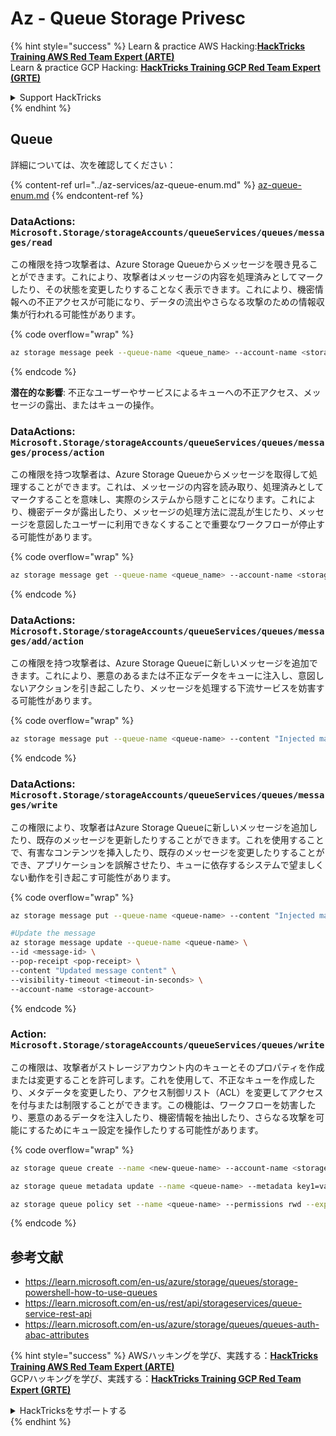 # Az - Queue Storage Privesc

{% hint style="success" %}
Learn & practice AWS Hacking:<img src="../../../.gitbook/assets/image (1) (1) (1).png" alt="" data-size="line">[**HackTricks Training AWS Red Team Expert (ARTE)**](https://training.hacktricks.xyz/courses/arte)<img src="../../../.gitbook/assets/image (1) (1) (1).png" alt="" data-size="line">\
Learn & practice GCP Hacking: <img src="../../../.gitbook/assets/image (2).png" alt="" data-size="line">[**HackTricks Training GCP Red Team Expert (GRTE)**<img src="../../../.gitbook/assets/image (2).png" alt="" data-size="line">](https://training.hacktricks.xyz/courses/grte)

<details>

<summary>Support HackTricks</summary>

* Check the [**subscription plans**](https://github.com/sponsors/carlospolop)!
* **Join the** 💬 [**Discord group**](https://discord.gg/hRep4RUj7f) or the [**telegram group**](https://t.me/peass) or **follow** us on **Twitter** 🐦 [**@hacktricks\_live**](https://twitter.com/hacktricks_live)**.**
* **Share hacking tricks by submitting PRs to the** [**HackTricks**](https://github.com/carlospolop/hacktricks) and [**HackTricks Cloud**](https://github.com/carlospolop/hacktricks-cloud) github repos.

</details>
{% endhint %}

## Queue

詳細については、次を確認してください：

{% content-ref url="../az-services/az-queue-enum.md" %}
[az-queue-enum.md](../az-services/az-queue-enum.md)
{% endcontent-ref %}

### DataActions: `Microsoft.Storage/storageAccounts/queueServices/queues/messages/read`

この権限を持つ攻撃者は、Azure Storage Queueからメッセージを覗き見ることができます。これにより、攻撃者はメッセージの内容を処理済みとしてマークしたり、その状態を変更したりすることなく表示できます。これにより、機密情報への不正アクセスが可能になり、データの流出やさらなる攻撃のための情報収集が行われる可能性があります。

{% code overflow="wrap" %}
```bash
az storage message peek --queue-name <queue_name> --account-name <storage_account>
```
{% endcode %}

**潜在的な影響**: 不正なユーザーやサービスによるキューへの不正アクセス、メッセージの露出、またはキューの操作。

### DataActions: `Microsoft.Storage/storageAccounts/queueServices/queues/messages/process/action`

この権限を持つ攻撃者は、Azure Storage Queueからメッセージを取得して処理することができます。これは、メッセージの内容を読み取り、処理済みとしてマークすることを意味し、実際のシステムから隠すことになります。これにより、機密データが露出したり、メッセージの処理方法に混乱が生じたり、メッセージを意図したユーザーに利用できなくすることで重要なワークフローが停止する可能性があります。

{% code overflow="wrap" %}
```bash
az storage message get --queue-name <queue_name> --account-name <storage_account>
```
{% endcode %}

### DataActions: `Microsoft.Storage/storageAccounts/queueServices/queues/messages/add/action`

この権限を持つ攻撃者は、Azure Storage Queueに新しいメッセージを追加できます。これにより、悪意のあるまたは不正なデータをキューに注入し、意図しないアクションを引き起こしたり、メッセージを処理する下流サービスを妨害する可能性があります。

{% code overflow="wrap" %}
```bash
az storage message put --queue-name <queue-name> --content "Injected malicious message" --account-name <storage-account>
```
{% endcode %}

### DataActions: `Microsoft.Storage/storageAccounts/queueServices/queues/messages/write`

この権限により、攻撃者はAzure Storage Queueに新しいメッセージを追加したり、既存のメッセージを更新したりすることができます。これを使用することで、有害なコンテンツを挿入したり、既存のメッセージを変更したりすることができ、アプリケーションを誤解させたり、キューに依存するシステムで望ましくない動作を引き起こす可能性があります。

{% code overflow="wrap" %}
```bash
az storage message put --queue-name <queue-name> --content "Injected malicious message" --account-name <storage-account>

#Update the message
az storage message update --queue-name <queue-name> \
--id <message-id> \
--pop-receipt <pop-receipt> \
--content "Updated message content" \
--visibility-timeout <timeout-in-seconds> \
--account-name <storage-account>
```
{% endcode %}

### Action: `Microsoft.Storage/storageAccounts/queueServices/queues/write`

この権限は、攻撃者がストレージアカウント内のキューとそのプロパティを作成または変更することを許可します。これを使用して、不正なキューを作成したり、メタデータを変更したり、アクセス制御リスト（ACL）を変更してアクセスを付与または制限することができます。この機能は、ワークフローを妨害したり、悪意のあるデータを注入したり、機密情報を抽出したり、さらなる攻撃を可能にするためにキュー設定を操作したりする可能性があります。

{% code overflow="wrap" %}
```bash
az storage queue create --name <new-queue-name> --account-name <storage-account>

az storage queue metadata update --name <queue-name> --metadata key1=value1 key2=value2 --account-name <storage-account>

az storage queue policy set --name <queue-name> --permissions rwd --expiry 2024-12-31T23:59:59Z --account-name <storage-account>
```
{% endcode %}

## 参考文献

* https://learn.microsoft.com/en-us/azure/storage/queues/storage-powershell-how-to-use-queues
* https://learn.microsoft.com/en-us/rest/api/storageservices/queue-service-rest-api
* https://learn.microsoft.com/en-us/azure/storage/queues/queues-auth-abac-attributes

{% hint style="success" %}
AWSハッキングを学び、実践する：<img src="../../../.gitbook/assets/image (1) (1) (1).png" alt="" data-size="line">[**HackTricks Training AWS Red Team Expert (ARTE)**](https://training.hacktricks.xyz/courses/arte)<img src="../../../.gitbook/assets/image (1) (1) (1).png" alt="" data-size="line">\
GCPハッキングを学び、実践する：<img src="../../../.gitbook/assets/image (2).png" alt="" data-size="line">[**HackTricks Training GCP Red Team Expert (GRTE)**<img src="../../../.gitbook/assets/image (2).png" alt="" data-size="line">](https://training.hacktricks.xyz/courses/grte)

<details>

<summary>HackTricksをサポートする</summary>

* [**サブスクリプションプラン**](https://github.com/sponsors/carlospolop)を確認してください！
* **💬 [**Discordグループ**](https://discord.gg/hRep4RUj7f)または[**Telegramグループ**](https://t.me/peass)に参加するか、**Twitter** 🐦 [**@hacktricks\_live**](https://twitter.com/hacktricks_live)**をフォローしてください。**
* **[**HackTricks**](https://github.com/carlospolop/hacktricks)および[**HackTricks Cloud**](https://github.com/carlospolop/hacktricks-cloud)のGitHubリポジトリにPRを提出してハッキングトリックを共有してください。**

</details>
{% endhint %}
